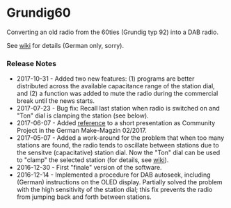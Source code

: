 # Grundig60

Converting an old radio from the 60ties (Grundig typ 92) into a DAB radio.

See [wiki](https://github.com/teuler/Grundig60/wiki) for details (German only, sorry).

### Release Notes

* 2017-10-31 - Added two new features: (1) programs are better distributed across the available capacitance range of the station dial, and (2) a function was added to mute the radio during the commercial break until the news starts.
* 2017-07-23 - Bug fix: Recall last station when radio is switched on and "Ton" dial is clamping the station (see below).
* 2017-06-07 - Added [reference](https://github.com/teuler/Grundig60/wiki) to a short presentation as Community Project in the German Make-Magzin 02/2017.
* 2017-05-07 - Added a work-around for the problem that when too many stations are found, the radio tends to oscillate between stations due to the sensitve (capacitative) station dial. Now the "Ton" dial can be used to "clamp" the selected station (for details, see [wiki](https://github.com/teuler/Grundig60/wiki/Endzustand)).
* 2016-12-30 - First "finale" version of the software.
* 2016-12-14 - Implemented a procedure for DAB autoseek, including (German) instructions on the OLED display. Partially solved the problem with the high sensitivity of the station dial; this fix prevents the radio from jumping back and forth between stations.

